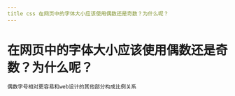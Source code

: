 ```yaml
---
title css 在网页中的字体大小应该使用偶数还是奇数？为什么呢？
---
```


# 在网页中的字体大小应该使用偶数还是奇数？为什么呢？


```css
偶数字号相对更容易和web设计的其他部分构成比例关系
```

